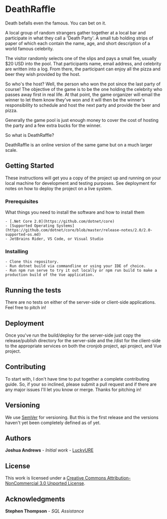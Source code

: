 # DeathRaffle

Death befalls even the famous.  You can bet on it.

A local group of random strangers gather together at a local bar and participate in what they call a 'Death Party'.  A small tub holding strips of paper of which each contain the name, age, and short description of a world famous celebrity.

The visitor randomly selects one of the slips and pays a small fee, usually $20 USD into the pool.  That participants name, email address, and celebrity are written into a log.  From there, the participant can enjoy all the pizza and beer they wish provided by the host.

So who's the host?  Well, the person who won the pot since the last party of course!  The objective of the game is to be the one holding the celebrity who passes away first in real life.  At that point, the game organizer will email the winner to let them know they've won and it will then be the winner's responsibility to schedule and host the next party and provide the beer and pizza.

Generally the game pool is just enough money to cover the cost of hosting the party and a few extra bucks for the winner.

So what is DeathRaffle?

DeathRaffle is an online version of the same game but on a much larger scale.

## Getting Started

These instructions will get you a copy of the project up and running on your local machine for development and testing purposes. See deployment for notes on how to deploy the project on a live system.

### Prerequisites

What things you need to install the software and how to install them

```
- [.Net Core 2.0](https://github.com/dotnet/core)
- [Supported Operating Systems](https://github.com/dotnet/core/blob/master/release-notes/2.0/2.0-supported-os.md)
- JetBrains Rider, VS Code, or Visual Studio
```

### Installing

```
- Clone this repository.
- Run dotnet build via commandline or using your IDE of choice.
- Run npm run serve to try it out locally or npm run build to make a production build of the Vue application.
```

## Running the tests

There are no tests on either of the server-side or client-side applications.  Feel free to pitch in!

## Deployment

Once you've run the build/deploy for the server-side just copy the release/publish directory for the server-side and the /dist for the client-side to the appropriate services on both the cronjob project, api project, and Vue project.

## Contributing

To start with, I don't have time to put together a complete contributing guide.  So, if your so inclined, please submit a pull request and if there are any major issues I'll let you know or merge.  Thanks for pitching in!

## Versioning

We use [SemVer](http://semver.org/) for versioning. But this is the first release and the versions haven't yet been completely defined as of yet.

## Authors

**Joshua Andrews** - *Initial work* - [LuckyURE](https://github.com/LuckyURE)

## License
This work is licensed under a [Creative Commons Attribution-NonCommercial 3.0 Unported License](http://creativecommons.org/licenses/by-nc/3.0/).

## Acknowledgments

**Stephen Thompson** - *SQL Assistance*
